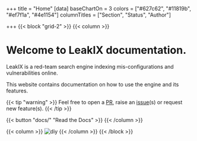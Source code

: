 +++
title = "Home"
[data]
baseChartOn = 3
colors = ["#627c62", "#11819b", "#ef7f1a", "#4e1154"]
columnTitles = ["Section", "Status", "Author"]


+++
{{< block "grid-2" >}}
{{< column >}}

# Welcome to LeakIX documentation.

LeakIX is a red-team search engine indexing mis-configurations and vulnerabilities online. 

This website contains documentation on how to use the engine and its features.

{{< tip "warning" >}}
Feel free to open a [PR](https://github.com/LeakIX/DocSite/pulls), raise an [issue](https://github.com/LeakIX/DocSite/issues/new/choose "Open a Github Issue")(s) or request new feature(s). 
{{< /tip >}}

<!--
{{< tip >}}
You can generate diagrams, flowcharts, and piecharts from text in a similar manner as markdown using [mermaid](./docs/compose/mermaid/).

Or, [generate graphs, charts](docs/compose/graphs-charts-tables/#show-a-pie-doughnut--bar-chart-at-once) and tables from a csv, ~~or a json~~ file.
{{< /tip >}}
-->
{{< button "docs/" "Read the Docs" >}}
{{< /column >}}

{{< column >}}
![diy](/images/leakix-welcome.png)
{{< /column >}}
{{< /block >}}
